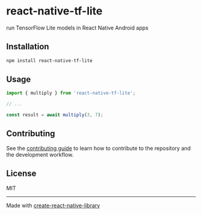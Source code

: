 # react-native-tf-lite

run TensorFlow Lite models in React Native Android apps

## Installation

```sh
npm install react-native-tf-lite
```

## Usage

```js
import { multiply } from 'react-native-tf-lite';

// ...

const result = await multiply(3, 7);
```

## Contributing

See the [contributing guide](CONTRIBUTING.md) to learn how to contribute to the repository and the development workflow.

## License

MIT

---

Made with [create-react-native-library](https://github.com/callstack/react-native-builder-bob)
